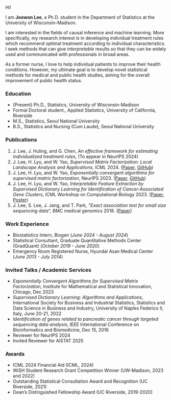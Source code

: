 Hi!

I am **Joowon Lee**, a Ph.D. student in the Department of Statistics at the University of Wisconsin-Madison.

I am interested in the fields of causal inference and machine learning. More specifically, my research interest is in developing individual treatment rules which recommend optimal treatment according to individual characteristics. I seek methods that can give *interpretable* results so that they can be widely used and communicated with professionals in broad areas.

As a former nurse, I love to help individual patients to improve their health conditions. However, my ultimate goal is to develop novel statistical methods for medical and public health studies, aiming for the overall improvement of public health status.


### Education
- (Present) Ph.D., Statistics, University of Wisconsin-Madison
- Formal Doctoral student., Applied Statistics, University of California, Riverside
- M.S., Statistics, Seoul National University
- B.S., Statistics and Nursing (Cum Laude), Seoul National University

### Publications
1. J. Lee, J. Huling, and G. Chen, *An effective framework for estimating individualized treatment rules*, (To appear in NeurIPS 2024)
2. J. Lee, H. Lyu, and W. Yao, *Supervised Matrix Factorization: Local Landscape Analysis and Applications*, ICML 2024. ([Paper](https://proceedings.mlr.press/v235/lee24p.html), [GitHub](https://github.com/ljw9510/SMF))
3. J. Lee, H. Lyu, and W. Yao, *Exponentially convergent algorithms for supervised matrix factorization*, NeurIPS 2023. ([Paper](https://papers.nips.cc/paper_files/paper/2023/file/f2c80b3c9cf8102d38c4b21af25d9740-Paper-Conference.pdf), [GitHub](https://github.com/ljw9510/SMF))
4. J. Lee, H. Lyu, and W. Yao, *Interpretable Feature Extraction by Supervised Dictionary Learning for Identification of Cancer-Associated Gene Clusters*, ICML Workshop on Computational Biology 2023. ([Paper](https://icml-compbio.github.io/2023/papers/WCBICML2023_paper155.pdf), [Poster](https://1drv.ms/b/s!AvD9GmQQHxezkP4b4AdIAFtxKmZOCw?e=bQxdz1))
5. J. Lee, S. Lee, J. Jang, and T. Park, *"Exact association test for small size sequencing data*", BMC medical genomics 2018. ([Paper](https://bmcmedgenomics.biomedcentral.com/articles/10.1186/s12920-018-0344-z))

### Work Experience
- Biostatistics Intern, Biogen (_June 2024 - August 2024_)
- Statistical Consultant, Graduate Quantitative Methods Center (GradQuant) (_October 2019 - June 2020_)
- Emergency Room Registered Nurse, Hyundai Asan Medical Center (_June 2013 - July 2014_)

### Invited Talks / Academic Services
- *Exponentially Convergent Algorithms for Supervised Matrix Factorization*, Institute for Mathematical and Statistical Innovation, Chicago, Dec 2023
- *Supervised Dictionary Learning: Algorithms and Applications*, International Society for Business and Industrial Statistics, Statistics and Data Science in Business and Industry, University of Naples Federico II, Italy, June 20-21, 2022
- *Identification of genes related to pancreatic cancer through targeted sequencing data analysis*, IEEE International Conference on Bioinformatics and Biomedicine, Dec 15, 2016
- Reviewer for NeurIPS 2024
- Invited Reviewer for AISTAT 2025
			
### Awards
- ICML 2024 Financial Aid (ICML, 2024)
- WiSH Student Research Grant Competition Winner (UW-Madison, 2023 and 2022)
- Outstanding Statistical Consultation Award and Recognition (UC Riverside, 2021)
- Dean’s Distinguished Fellowship Award (UC Riverside, 2019-2020)

